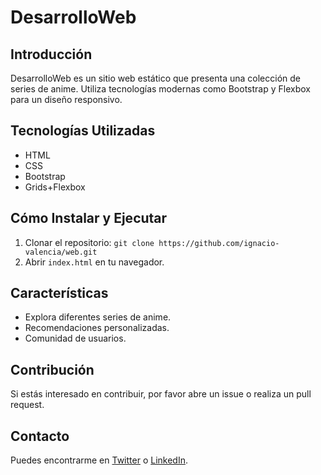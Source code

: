 # DesarrolloWeb

## Introducción
DesarrolloWeb es un sitio web estático que presenta una colección de series de anime. Utiliza tecnologías modernas como Bootstrap y Flexbox para un diseño responsivo.

## Tecnologías Utilizadas
- HTML
- CSS
- Bootstrap
- Grids+Flexbox

## Cómo Instalar y Ejecutar
1. Clonar el repositorio: `git clone https://github.com/ignacio-valencia/web.git`
2. Abrir `index.html` en tu navegador.

## Características
- Explora diferentes series de anime.
- Recomendaciones personalizadas.
- Comunidad de usuarios.

## Contribución
Si estás interesado en contribuir, por favor abre un issue o realiza un pull request.

## Contacto
Puedes encontrarme en [Twitter](https://twitter.com/tu_usuario) o [LinkedIn](https://www.linkedin.com/in/tu_usuario/).
